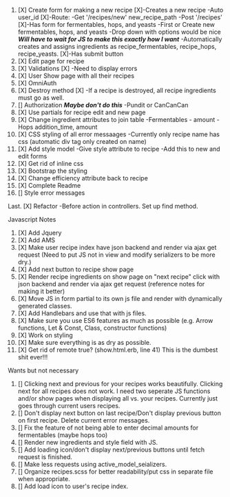 1. [X] Create form for making a new recipe
     [X]-Creates a new recipe
        -Auto user_id
     [X]-Route:
        -Get '/recipes/new' new_recipe_path
        -Post '/recipes'
     [X]-Has form for fermentables, hops, and yeasts
        -First or Create new fermentables, hops, and yeasts
        -Drop down with options would be nice ***Will have to wait for JS to make this exactly how I want***
        -Automatically creates and assigns ingredients as recipe_fermentables, recipe_hops, recipe_yeasts.
     [X]-Has submit button
2. [X] Edit page for recipe
3. [X] Validations
      [X] -Need to display errors
4. [X] User Show page with all their recipes
5. [X] OmniAuth
6. [X] Destroy method
      [X] -If a recipe is destroyed, all recipe ingredients must go as well.
7. [] Authorization ***Maybe don't do this***
        -Pundit or CanCanCan
8. [X] Use partials for recipe edit and new page
9. [X] Change ingredient attributes to join table
        -Fermentables - amount
        -Hops addition_time, amount
10. [X] CSS styling of all error messaages
        -Currently only recipe name has css (automatic div tag only created on name)
11. [X] Add style model
        -Give style attribute to recipe
          -Add this to new and edit forms
12. [X] Get rid of inline css
13. [X] Bootstrap the styling
14. [X] Change efficiency attribute back to recipe
15. [X] Complete Readme
16. [] Style error messages

Last. [X] Refactor
          -Before action in controllers. Set up find method.

Javascript Notes
1.  [X] Add Jquery
2.  [X] Add AMS
3.  [X] Make user recipe index have json backend and render via ajax get request (Need to put JS not in view and modify serializers to be more dry.)
4.  [X] Add next button to recipe show page
5.  [X] Render recipe ingredients on show page on "next recipe" click with json backend and render via ajax get request (reference notes for making it better)
6.  [X] Move JS in form partial to its own js file and render with dynamically generated classes.
7.  [X] Add Handlebars and use that with js files.
8.  [X] Make sure you use ES6 features as much as possible (e.g. Arrow functions, Let & Const, Class, constructor functions)
9.  [X] Work on styling
10. [X] Make sure everything is as dry as possible.
11. [X] Get rid of remote true? (show.html.erb, line 41) This is the dumbest shit ever!!!


Wants but not necessary
1.  [] Clicking next and previous for your recipes works beautifully. Clicking next for all recipes does not work. I need two seperate JS functions and/or show pages when displaying all vs. your recipes. Currently just goes through current users recipes.
2.  [] Don't display next button on last recipe/Don't display previous button on first recipe. Delete current error messages.
3.  [] Fix the feature of not being able to enter decimal amounts for fermentables (maybe hops too)
4.  [] Render new ingredients and style field with JS.
5.  [] Add loading icon/don't display next/previous buttons until fetch request is finished.
6.  [] Make less requests using active_model_seializers.
7.  [] Organize recipes.scss for better readability/put css in separate file when appropriate.
8.  [] Add load icon to user's recipe index.
